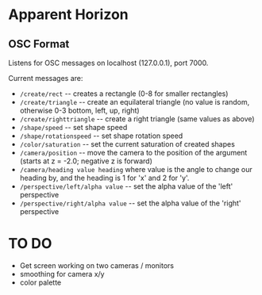 # Apparent Horizon


## OSC Format
Listens for OSC messages on localhost (127.0.0.1), port 7000.

Current messages are:

- `/create/rect` -- creates a rectangle (0-8 for smaller rectangles)
- `/create/triangle` -- create an equilateral triangle (no value is random, otherwise 0-3 bottom, left, up, right)
- `/create/righttriangle` -- create a right triangle (same values as above)
- `/shape/speed` -- set shape speed
- `/shape/rotationspeed` -- set shape rotation speed
- `/color/saturation` -- set the current saturation of created shapes
- `/camera/position` -- move the camera to the position of the argument (starts at z = -2.0; negative z is forward)
- `/camera/heading value heading` where value is the angle to change our heading by, and the heading is 1 for 'x' and 2
  for 'y'.
- `/perspective/left/alpha value` -- set the alpha value of the 'left' perspective
- `/perspective/right/alpha value` -- set the alpha value of the 'right' perspective

# TO DO
- Get screen working on two cameras / monitors
- smoothing for camera x/y
- color palette
